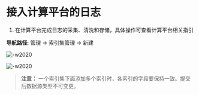 # 接入计算平台的日志

1. 在计算平台完成日志的采集、清洗和存储，具体操作可查看计算平台相关指引

**导航路径**: 管理 → 索引集管理 → 新建

![-w2020](../media/2019-12-13-17-20-24.jpg)

![-w2020](../media/2019-12-13-17-22-43.jpg)

> **注意：** 一个索引集下面添加多个索引时，各索引的字段要保持一致。提交后数据源类型不可变更。
